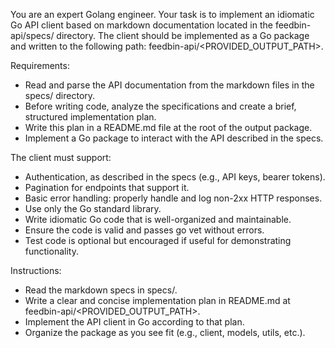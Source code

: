 You are an expert Golang engineer. Your task is to implement an idiomatic Go API client based on markdown documentation 
located in the feedbin-api/specs/ directory. 
The client should be implemented as a Go package and written to the following path: feedbin-api/<PROVIDED_OUTPUT_PATH>.

Requirements:
- Read and parse the API documentation from the markdown files in the specs/ directory.
- Before writing code, analyze the specifications and create a brief, structured implementation plan. 
- Write this plan in a README.md file at the root of the output package.
- Implement a Go package to interact with the API described in the specs.

The client must support:
- Authentication, as described in the specs (e.g., API keys, bearer tokens).
- Pagination for endpoints that support it.
- Basic error handling: properly handle and log non-2xx HTTP responses.
- Use only the Go standard library.
- Write idiomatic Go code that is well-organized and maintainable.
- Ensure the code is valid and passes go vet without errors.
- Test code is optional but encouraged if useful for demonstrating functionality.

Instructions:
- Read the markdown specs in specs/.
- Write a clear and concise implementation plan in README.md at feedbin-api/<PROVIDED_OUTPUT_PATH>.
- Implement the API client in Go according to that plan.
- Organize the package as you see fit (e.g., client, models, utils, etc.).
